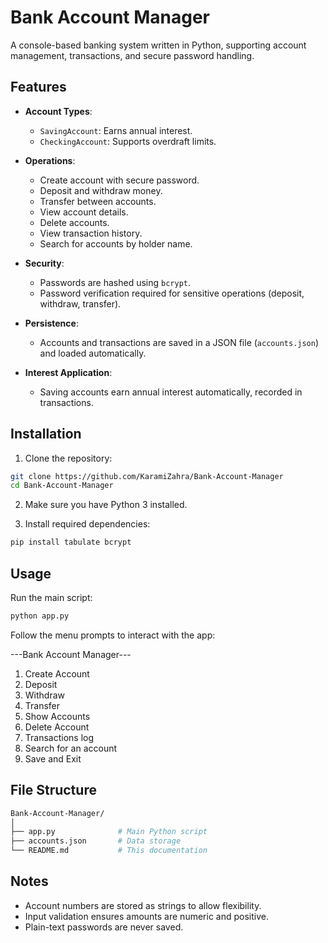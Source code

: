 # Bank Account Manager

A console-based banking system written in Python, supporting account management, transactions, and secure password handling.

## Features

- **Account Types**:
  - `SavingAccount`: Earns annual interest.
  - `CheckingAccount`: Supports overdraft limits.
  
- **Operations**:
  - Create account with secure password.
  - Deposit and withdraw money.
  - Transfer between accounts.
  - View account details.
  - Delete accounts.
  - View transaction history.
  - Search for accounts by holder name.

- **Security**:
  - Passwords are hashed using `bcrypt`.
  - Password verification required for sensitive operations (deposit, withdraw, transfer).

- **Persistence**:
  - Accounts and transactions are saved in a JSON file (`accounts.json`) and loaded automatically.

- **Interest Application**:
  - Saving accounts earn annual interest automatically, recorded in transactions.

## Installation

1. Clone the repository:

```bash
git clone https://github.com/KaramiZahra/Bank-Account-Manager
cd Bank-Account-Manager
```

2. Make sure you have Python 3 installed.

3. Install required dependencies:

```bash
pip install tabulate bcrypt
```

## Usage

Run the main script:

```bash
python app.py
```

Follow the menu prompts to interact with the app:

---Bank Account Manager---

1. Create Account
2. Deposit
3. Withdraw
4. Transfer
5. Show Accounts
6. Delete Account
7. Transactions log
8. Search for an account
9. Save and Exit


## File Structure

```bash
Bank-Account-Manager/
│
├── app.py              # Main Python script
├── accounts.json       # Data storage
└── README.md           # This documentation
```

## Notes

- Account numbers are stored as strings to allow flexibility.
- Input validation ensures amounts are numeric and positive.
- Plain-text passwords are never saved.
